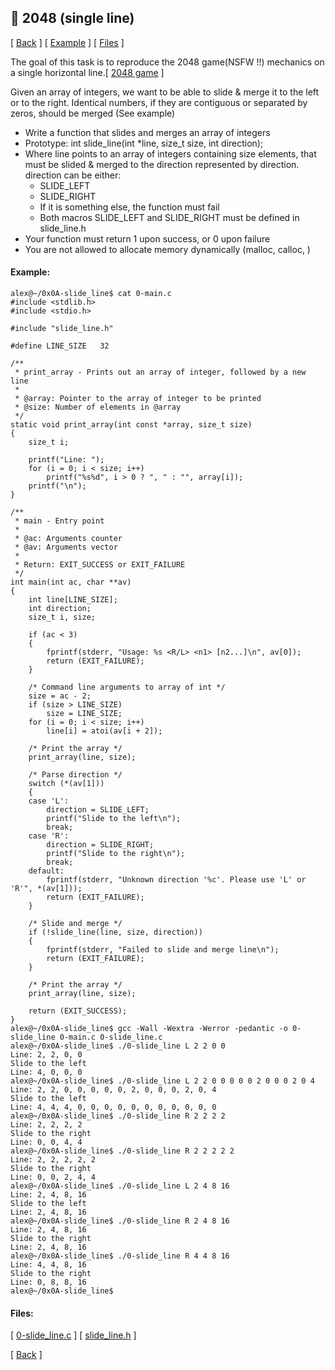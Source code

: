 ## :memo: 2048 (single line)
\[ [Back](../../..#readme) \]
\[ [Example](#Example) \]
\[ [Files](#Files) \]

The goal of this task is to reproduce the 2048 game(NSFW !!) mechanics on a
single horizontal line.\[ [2048 game](https://intranet.hbtn.io/rltoken/zbaecdLFfcqthH0X60M62g) \]

Given an array of integers, we want to be able to slide & merge it to the left
or to the right. Identical numbers, if they are contiguous or separated by
zeros, should be merged (See example)
- Write a function that slides and merges an array of integers
- Prototype: int slide_line(int \*line, size_t size, int direction);
- Where line points to an array of integers containing size elements, that must be slided & merged to the direction represented by direction. direction can be either:
  - SLIDE_LEFT
  - SLIDE_RIGHT
  - If it is something else, the function must fail
  - Both macros SLIDE_LEFT and SLIDE_RIGHT must be defined in slide_line.h
- Your function must return 1 upon success, or 0 upon failure
- You are not allowed to allocate memory dynamically (malloc, calloc, )


#### Example:
```
alex@~/0x0A-slide_line$ cat 0-main.c 
#include <stdlib.h>
#include <stdio.h>

#include "slide_line.h"

#define LINE_SIZE   32

/**
 * print_array - Prints out an array of integer, followed by a new line
 * 
 * @array: Pointer to the array of integer to be printed
 * @size: Number of elements in @array
 */
static void print_array(int const *array, size_t size)
{
    size_t i;

    printf("Line: ");
    for (i = 0; i < size; i++)
        printf("%s%d", i > 0 ? ", " : "", array[i]);
    printf("\n");
}

/**
 * main - Entry point
 *
 * @ac: Arguments counter
 * @av: Arguments vector
 *
 * Return: EXIT_SUCCESS or EXIT_FAILURE
 */
int main(int ac, char **av)
{
    int line[LINE_SIZE];
    int direction;
    size_t i, size;

    if (ac < 3)
    {
        fprintf(stderr, "Usage: %s <R/L> <n1> [n2...]\n", av[0]);
        return (EXIT_FAILURE);
    }

    /* Command line arguments to array of int */
    size = ac - 2;
    if (size > LINE_SIZE)
        size = LINE_SIZE;
    for (i = 0; i < size; i++)
        line[i] = atoi(av[i + 2]);

    /* Print the array */
    print_array(line, size);

    /* Parse direction */
    switch (*(av[1]))
    {
    case 'L':
        direction = SLIDE_LEFT;
        printf("Slide to the left\n");
        break;
    case 'R':
        direction = SLIDE_RIGHT;
        printf("Slide to the right\n");
        break;
    default:
        fprintf(stderr, "Unknown direction '%c'. Please use 'L' or 'R'", *(av[1]));
        return (EXIT_FAILURE);
    }

    /* Slide and merge */
    if (!slide_line(line, size, direction))
    {
        fprintf(stderr, "Failed to slide and merge line\n");
        return (EXIT_FAILURE);
    }

    /* Print the array */
    print_array(line, size);

    return (EXIT_SUCCESS);
}
alex@~/0x0A-slide_line$ gcc -Wall -Wextra -Werror -pedantic -o 0-slide_line 0-main.c 0-slide_line.c
alex@~/0x0A-slide_line$ ./0-slide_line L 2 2 0 0
Line: 2, 2, 0, 0
Slide to the left
Line: 4, 0, 0, 0
alex@~/0x0A-slide_line$ ./0-slide_line L 2 2 0 0 0 0 0 2 0 0 0 2 0 4
Line: 2, 2, 0, 0, 0, 0, 0, 2, 0, 0, 0, 2, 0, 4
Slide to the left
Line: 4, 4, 4, 0, 0, 0, 0, 0, 0, 0, 0, 0, 0, 0
alex@~/0x0A-slide_line$ ./0-slide_line R 2 2 2 2
Line: 2, 2, 2, 2
Slide to the right
Line: 0, 0, 4, 4
alex@~/0x0A-slide_line$ ./0-slide_line R 2 2 2 2 2
Line: 2, 2, 2, 2, 2
Slide to the right
Line: 0, 0, 2, 4, 4
alex@~/0x0A-slide_line$ ./0-slide_line L 2 4 8 16
Line: 2, 4, 8, 16
Slide to the left
Line: 2, 4, 8, 16
alex@~/0x0A-slide_line$ ./0-slide_line R 2 4 8 16
Line: 2, 4, 8, 16
Slide to the right
Line: 2, 4, 8, 16
alex@~/0x0A-slide_line$ ./0-slide_line R 4 4 8 16
Line: 4, 4, 8, 16
Slide to the right
Line: 0, 8, 8, 16
alex@~/0x0A-slide_line$
```

#### Files:
\[ [0-slide_line.c](0-slide_line.c) \]
\[ [slide_line.h](slide_line.h) \]


\[ [Back](../../..#readme) \]
